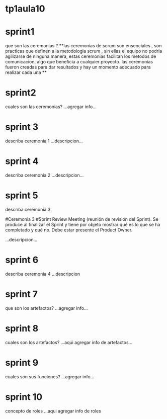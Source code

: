 # tp1aula10
# sprint1
que son las ceremonias ? 
**las ceremonias de scrum son ensenciales , son practicas que definen a la metodologia scrum , sin ellas el equipo no podria agilizarse de ninguna manera, estas ceremonias facilitan los metodos de comunicacion, algo que beneficia a cualquier proyecto.
las ceremonias fueron creadas para dar resultados y hay un momento adecuado para realizar cada una **
# sprint2
cuales son las ceremonias?
...agregar info...
# sprint 3
describa ceremonia 1
...descripcion...
# sprint 4
describa ceremonia 2
...descripcion...
# sprint 5
describa ceremonia 3

#Ceremonia 3 
#Sprint Review Meeting (reunión de revisión del Sprint). 
Se produce al finalizar el Sprint y
tiene por objeto mostrar qué es lo que se ha completado y qué no. Debe estar presente el
Product Owner.


...descripcion...
# sprint 6
describa ceremonia 4
...descripcion
# sprint 7
que son los artefactos? 
...agregar info...
# sprint 8
cuales son los artefactos?
...aqui agregar info de artefactos...
# sprint 9
cuales son sus funciones?
...agregar info...
# sprint 10
concepto de roles
...aqui agregar info de roles

